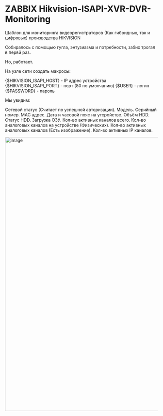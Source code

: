 # ZABBIX Hikvision-ISAPI-XVR-DVR-Monitoring
Шаблон для мониторинга видеорегистраторов (Как гибридных, так и цифровых) производства HIKVISION

Собиралось с помощью гугла, энтузиазма и потребности, забих трогал в первй раз.

Но, работает.


На узле сети создать макросы:


{$HIKVISION_ISAPI_HOST} - IP адрес устройства
{$HIKVISION_ISAPI_PORT} - порт (80 по умолчанию)
{$USER}                 - логин
{$PASSWORD}             - пароль


Мы увидим:

  Сетевой статус (Считает по успешной авторизации).
  Модель.
  Серийный номер.
  MAC адрес.
  Дата и часовой пояс на утсройстве.
  Объём HDD.
  Статус HDD.
  Загрузка ОЗУ.
  Кол-во активных каналов всего.
  Кол-во аналоговых каналов на устройстве (Физических).
  Кол-во активных аналоговых каналов (Есть изображение).
  Кол-во активных IP каналов.

<img width="1650" height="904" alt="image" src="https://github.com/user-attachments/assets/1ea48ee7-05d7-4449-b9ac-94ca7f1f3396" />

